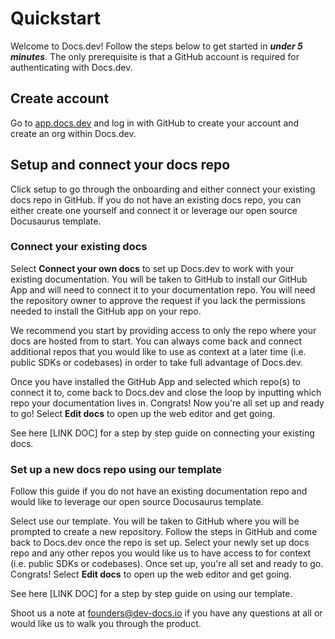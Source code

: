# Quickstart

Welcome to Docs.dev! Follow the steps below to get started in ***under 5 minutes***. The only prerequisite is that a GitHub account is required for authenticating with Docs.dev.

## Create account

Go to [app.docs.dev](http://app.docs.dev) and log in with GitHub to create your account and create an org within Docs.dev.

## Setup and connect your docs repo

Click setup to go through the onboarding and either connect your existing docs repo in GitHub. If you do not have an existing docs repo, you can either create one yourself and connect it or leverage our open source Docusaurus template.

### Connect your existing docs

Select **Connect your own docs** to set up Docs.dev to work with your existing documentation. You will be taken to GitHub to install our GitHub App and will need to connect it to your documentation repo. You will need the repository owner to approve the request if you lack the permissions needed to install the GitHub app on your repo.

We recommend you start by providing access to only the repo where your docs are hosted from to start. You can always come back and connect additional repos that you would like to use as context at a later time (i.e. public SDKs or codebases) in order to take full advantage of Docs.dev.

Once you have installed the GitHub App and selected which repo(s) to connect it to, come back to Docs.dev and close the loop by inputting which repo your documentation lives in. Congrats! Now you're all set up and ready to go! Select **Edit docs** to open up the web editor and get going.

See here \[LINK DOC] for a step by step guide on connecting your existing docs.

### Set up a new docs repo using our template

Follow this guide if you do not have an existing documentation repo and would like to leverage our open source Docusaurus template.

Select use our template. You will be taken to GitHub where you will be prompted to create a new repository. Follow the steps in GitHub and come back to Docs.dev once the repo is set up. Select your newly set up docs repo and any other repos you would like us to have access to for context (i.e. public SDKs or codebases). Once set up, you're all set and ready to go. Congrats! Select **Edit docs** to open up the web editor and get going.

See here \[LINK DOC] for a step by step guide on using our template.

Shoot us a note at <founders@dev-docs.io> if you have any questions at all or would like us to walk you through the product.
